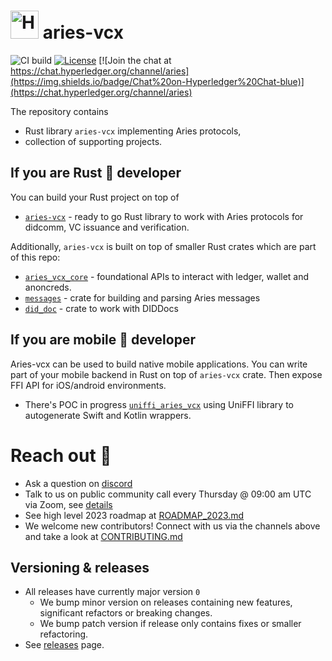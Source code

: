 # <img alt="Hyperledger Aries logo" src="docs/aries-logo.png" width="45px" /> aries-vcx

![CI build](https://github.com/hyperledger/aries-vcx/workflows/CI/badge.svg)
[![License](https://img.shields.io/badge/License-Apache%202.0-blue.svg)](https://opensource.org/licenses/Apache-2.0)
[![Join the chat at https://chat.hyperledger.org/channel/aries](https://img.shields.io/badge/Chat%20on-Hyperledger%20Chat-blue)](https://chat.hyperledger.org/channel/aries)

The repository contains
- Rust library `aries-vcx` implementing Aries protocols,
- collection of supporting projects.

## If you are Rust 🦀 developer
You can build your Rust project on top of
- [`aries-vcx`](aries_vcx) - ready to go Rust library to work with Aries protocols for didcomm, VC issuance and verification.

Additionally, `aries-vcx` is built on top of smaller Rust crates which are part of this repo:
- [`aries_vcx_core`](aries_vcx_core) - foundational APIs to interact with ledger, wallet and anoncreds.
- [`messages`](messages) - crate for building and parsing Aries messages
- [`did_doc`](diddoc) - crate to work with DIDDocs 

## If you are mobile 📱 developer
Aries-vcx can be used to build native mobile applications. You can write part of your mobile backend in Rust on top of
`aries-vcx` crate. Then expose FFI API for iOS/android environments.
- There's POC in progress [`uniffi_aries_vcx`](./uniffi_aries_vcx) using UniFFI library to autogenerate Swift and Kotlin wrappers.

# Reach out 👋
- Ask a question on [discord](https://discord.com/channels/905194001349627914/955480822675308604)
- Talk to us on public community call every Thursday @ 09:00 am UTC via Zoom, see [details](https://wiki.hyperledger.org/display/ARIES/Community+calls)
- See high level 2023 roadmap at [ROADMAP_2023.md](docs/ROADMAP_2023.md)
- We welcome new contributors! Connect with us via the channels above and take a look at [CONTRIBUTING.md](CONTRIBUTING.md)

## Versioning & releases
- All releases have currently major version `0` 
  - We bump minor version on releases containing new features, significant refactors or breaking changes. 
  - We bump patch version if release only contains fixes or smaller refactoring.
- See [releases](https://github.com/hyperledger/aries-vcx/releases) page.
